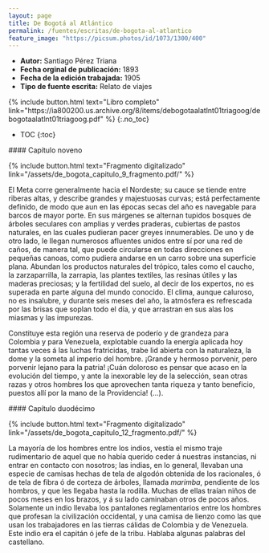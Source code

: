 ```yaml
---
layout: page
title: De Bogotá al Atlántico
permalink: /fuentes/escritas/de-bogota-al-atlantico
feature_image: "https://picsum.photos/id/1073/1300/400"
---
```


- **Autor:** Santiago Pérez Triana
- **Fecha orginal de publicación:** 1893
- **Fecha de la edición trabajada:** 1905
- **Tipo de fuente escrita:** Relato de viajes 
<p></p>
{% include button.html text="Libro completo" link="https://ia800200.us.archive.org/8/items/debogotaalatlnt01triagoog/debogotaalatlnt01triagoog.pdf" %}
{:.no_toc} 

* TOC
{:toc}
<p></p> 
#### Capítulo noveno
 <p></p>
{% include button.html text="Fragmento digitalizado" link="/assets/de_bogota_capitulo_9_fragmento.pdf/" %}

El Meta corre generalmente hacia el Nordeste; su cauce se tiende entre riberas altas, y describe grandes y majestuosas curvas; está perfectamente definido, de modo que aun en las épocas secas del año es navegable para barcos de mayor porte. En sus márgenes se alternan tupidos bosques de árboles seculares con amplias y verdes praderas, cubiertas de pastos naturales, en las cuales pudieran pacer greyes innumerables. De uno y de otro lado, le llegan numerosos afluentes unidos entre sí por una red de caños, de manera tal, que puede circularse en todas direcciones en pequeñas canoas, como pudiera andarse en un carro sobre una superficie plana. Abundan los productos naturales del trópico, tales como el caucho, la zarzaparrilla, la zarrapia, las plantes textiles, las resinas útiles y las maderas preciosas; y la fertilidad del suelo, al decir de los expertos, no es superada en parte alguna del mundo conocido. El clima, aunque caluroso, no es insalubre, y durante seis meses del año, la atmósfera es refrescada por las brisas que soplan todo el día, y que arrastran en sus alas los miasmas y las impurezas.

Constituye esta región una reserva de poderío y de grandeza para Colombia y para Venezuela, explotable cuando la energía aplicada hoy tantas veces á las luchas fratricidas, trabe lid abierta con la naturaleza, la dome y la someta al imperio del hombre. ¡Grande y hermoso porvenir, pero porvenir lejano para la patria! ¡Cuán doloroso es pensar que acaso en la evolución del tiempo, y ante la inexorable ley de la selección, sean otras razas y otros hombres los que aprovechen tanta riqueza y tanto beneficio, puestos allí por la mano de la Providencia! (...).
<p></p>
#### Capítulo duodécimo
<p></p>
{% include button.html text="Fragmento digitalizado" link="/assets/de_bogota_capitulo_12_fragmento.pdf/" %}

La mayoría de los hombres entre los indios, vestía el mismo traje rudimentario de aquel que no había querido ceder á nuestras instancias, ni entrar en contacto con nosotros; las indias, en lo general, llevaban una especie de camisas hechas de tela de algodón obtenida de los racionales, ó de tela de fibra ó de corteza de árboles, llamada _marimba_, pendiente de los hombros, y que les llegaba hasta la rodilla. Muchas de ellas traían niños de pocos meses en los brazos, y á su lado caminaban otros de pocos años. Solamente un indio llevaba los pantalones reglamentarios entre los hombres que profesan la civilización occidental, y una camisa de lienzo como las que usan los trabajadores en las tierras cálidas de Colombia y de Venezuela. Este indio era el capitán ó jefe de la tribu. Hablaba algunas palabras del castellano.